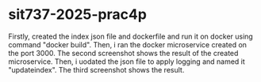 # sit737-2025-prac4p
Firstly, created the index json file and dockerfile and run it on docker using command "docker build".
Then, i ran the docker microservice created on the port 3000.
The second screenshot shows the result of the created microservice.
Then, i uodated the json file to apply logging and named it "updateindex".
The third screenshot shows the result.
